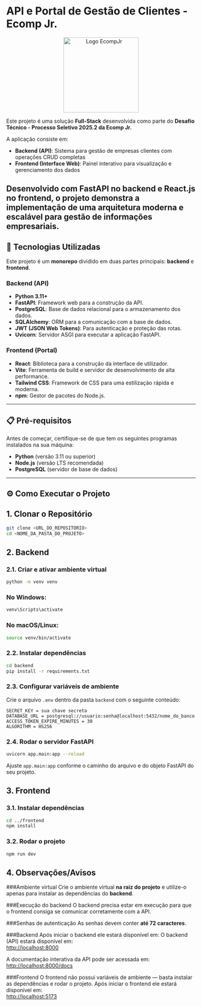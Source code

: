 # API e Portal de Gestão de Clientes - Ecomp Jr.

<div align="center">
  <img src="https://imgur.com/8DjSWjX.png" alt="Logo EcompJr" width="200px">
</div>

Este projeto é uma solução **Full-Stack** desenvolvida como parte do **Desafio Técnico - Processo Seletivo 2025.2 da Ecomp Jr.**

A aplicação consiste em:

* **Backend (API)**: Sistema para gestão de empresas clientes com operações CRUD completas
* **Frontend (Interface Web)**: Painel interativo para visualização e gerenciamento dos dados

Desenvolvido com **FastAPI** no backend e **React.js** no frontend, o projeto demonstra a implementação de uma arquitetura moderna e escalável para gestão de informações empresariais.
---

## 🚀 Tecnologias Utilizadas

Este projeto é um **monorepo** dividido em duas partes principais: **backend** e **frontend**.

### Backend (API)
- **Python 3.11+**
- **FastAPI**: Framework web para a construção da API.
- **PostgreSQL**: Base de dados relacional para o armazenamento dos dados.
- **SQLAlchemy**: ORM para a comunicação com a base de dados.
- **JWT (JSON Web Tokens)**: Para autenticação e proteção das rotas.
- **Uvicorn**: Servidor ASGI para executar a aplicação FastAPI.

### Frontend (Portal)
- **React**: Biblioteca para a construção da interface de utilizador.
- **Vite**: Ferramenta de build e servidor de desenvolvimento de alta performance.
- **Tailwind CSS**: Framework de CSS para uma estilização rápida e moderna.
- **npm**: Gestor de pacotes do Node.js.

---

## 📋 Pré-requisitos

Antes de começar, certifique-se de que tem os seguintes programas instalados na sua máquina:

- **Python** (versão 3.11 ou superior)  
- **Node.js** (versão LTS recomendada)  
- **PostgreSQL** (servidor de base de dados)  

---

## ⚙️ Como Executar o Projeto

## 1. Clonar o Repositório
```bash
git clone <URL_DO_REPOSITORIO>
cd <NOME_DA_PASTA_DO_PROJETO>
```

## 2. Backend

### 2.1. Criar e ativar ambiente virtual
```bash
python -m venv venv
```

### No Windows:
```bash
venv\Scripts\activate
```

### No macOS/Linux:
```bash
source venv/bin/activate
```

### 2.2. Instalar dependências
```bash
cd backend
pip install -r requirements.txt
```

### 2.3. Configurar variáveis de ambiente
Crie o arquivo `.env` dentro da pasta `backend` com o seguinte conteúdo:

```env
SECRET_KEY = sua chave secreta
DATABASE_URL = postgresql://usuario:senha@localhost:5432/nome_do_banco
ACCESS_TOKEN_EXPIRE_MINUTES = 30
ALGORITHM = HS256
```

### 2.4. Rodar o servidor FastAPI
```bash
uvicorn app.main:app --reload
```

Ajuste `app.main:app` conforme o caminho do arquivo e do objeto FastAPI do seu projeto.

## 3. Frontend

### 3.1. Instalar dependências
```bash
cd ../frontend
npm install
```

### 3.2. Rodar o projeto
```bash
npm run dev
```

## 4. Observações/Avisos

###Ambiente virtual
Crie o ambiente virtual **na raiz do projeto** e utilize-o apenas para instalar as dependências do **backend**.

###Execução do backend
O backend precisa estar em execução para que o frontend consiga se comunicar corretamente com a API.

###Senhas de autenticação
As senhas devem conter **até 72 caracteres**.  

###Backend
Após iniciar o backend ele estará disponível em:
O backend (API) estará disponível em:  
[http://localhost:8000](http://localhost:8000)  

A documentação interativa da API pode ser acessada em:  
[http://localhost:8000/docs](http://localhost:8000/docs)

###Frontend
O frontend não possui variáveis de ambiente — basta instalar as dependências e rodar o projeto.
Após iniciar o frontend ele estará disponível em:  
[http://localhost:5173](http://localhost:5173)
